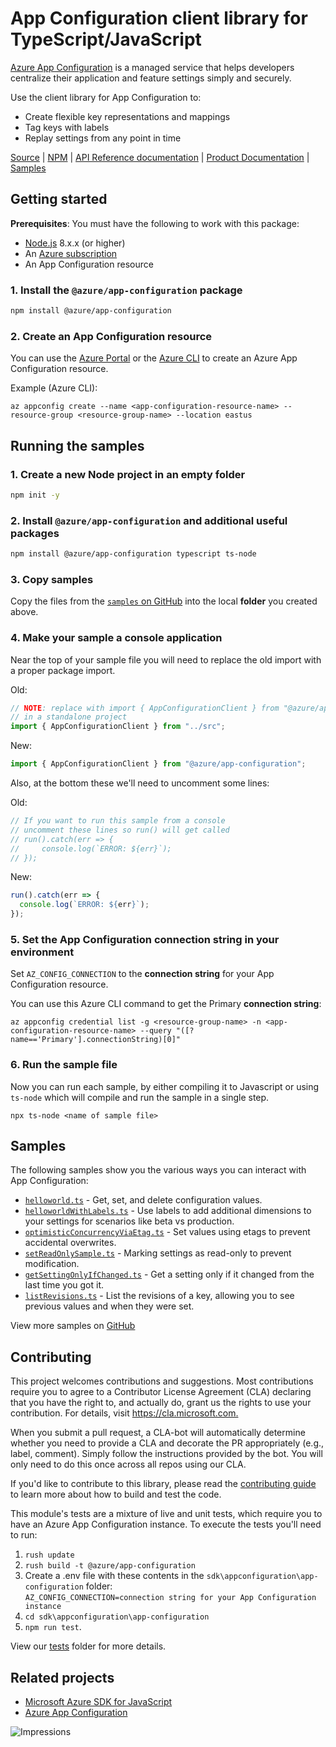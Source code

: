 # App Configuration client library for TypeScript/JavaScript

[Azure App Configuration][appconfig_concepts] is a managed service that helps developers centralize their application and feature settings simply and securely.

Use the client library for App Configuration to:
* Create flexible key representations and mappings
* Tag keys with labels
* Replay settings from any point in time

[Source](https://github.com/Azure/azure-sdk-for-js/blob/master/sdk/appconfiguration/app-configuration/) | 
[NPM](https://www.npmjs.com/package/@azure/app-configuration) | 
[API Reference documentation](https://azuresdkdocs.blob.core.windows.net/$web/javascript/azure-app-configuration/1.0.0-preview.6/index.html#azure-app-configuration-client-library-for-js) | 
[Product Documentation](https://docs.microsoft.com/en-us/azure/azure-app-configuration/overview) | [Samples][samples]

## Getting started

**Prerequisites**: You must have the following to work with this package:
* [Node.js](https://nodejs.org/en/download) 8.x.x (or higher)
* An [Azure subscription][azure_sub]
* An App Configuration resource

### 1. Install the `@azure/app-configuration` package

```bash
npm install @azure/app-configuration
```

### 2. Create an App Configuration resource

You can use the [Azure Portal][azure_portal] or the [Azure CLI][azure_cli] to create an Azure App Configuration resource.

Example (Azure CLI):
```
az appconfig create --name <app-configuration-resource-name> --resource-group <resource-group-name> --location eastus
```

## Running the samples

### 1. Create a new Node project in an empty **folder**

```bash
npm init -y
```

### 2. Install `@azure/app-configuration` and additional useful packages

```bash
npm install @azure/app-configuration typescript ts-node
```

### 3. Copy samples

Copy the files from the [`samples` on GitHub](https://github.com/Azure/azure-sdk-for-js/tree/master/sdk/appconfiguration/app-configuration/samples) 
into the local **folder** you created above.

### 4. Make your sample a console application

Near the top of your sample file you will need to replace 
the old import with a proper package import.

Old:
```typescript
// NOTE: replace with import { AppConfigurationClient } from "@azure/app-configuration"
// in a standalone project
import { AppConfigurationClient } from "../src";
```

New:
```typescript
import { AppConfigurationClient } from "@azure/app-configuration";
```

Also, at the bottom these we'll need to uncomment some lines:

Old:
```typescript
// If you want to run this sample from a console
// uncomment these lines so run() will get called
// run().catch(err => {
//     console.log(`ERROR: ${err}`);
// });
```

New:
```typescript
run().catch(err => {
  console.log(`ERROR: ${err}`);
});
```

### 5. Set the App Configuration connection string in your environment

Set `AZ_CONFIG_CONNECTION` to the **connection string** for your App Configuration resource.

You can use this Azure CLI command to get the Primary **connection string**:
```
az appconfig credential list -g <resource-group-name> -n <app-configuration-resource-name> --query "([?name=='Primary'].connectionString)[0]"
```

### 6. Run the sample file

Now you can run each sample, by either compiling it to Javascript or using `ts-node`
which will compile and run the sample in a single step.

```
npx ts-node <name of sample file>
```

## Samples

The following samples show you the various ways you can interact with App Configuration:

* [`helloworld.ts`](https://github.com/Azure/azure-sdk-for-js/tree/master/sdk/appconfiguration/app-configuration/samples/helloworld.ts) - Get, set, and delete configuration values.
* [`helloworldWithLabels.ts`](https://github.com/Azure/azure-sdk-for-js/tree/master/sdk/appconfiguration/app-configuration/samples/helloworldWithLabels.ts) - Use labels to add additional dimensions to your settings for scenarios like beta vs production.
* [`optimisticConcurrencyViaEtag.ts`](https://github.com/Azure/azure-sdk-for-js/tree/master/sdk/appconfiguration/app-configuration/samples/optimisticConcurrencyViaEtag.ts) - Set values using etags to prevent accidental overwrites.
* [`setReadOnlySample.ts`](https://github.com/Azure/azure-sdk-for-js/tree/master/sdk/appconfiguration/app-configuration/samples/setReadOnlySample.ts) - Marking settings as read-only to prevent modification.
* [`getSettingOnlyIfChanged.ts`](https://github.com/Azure/azure-sdk-for-js/tree/master/sdk/appconfiguration/app-configuration/samples/getSettingOnlyIfChanged.ts) - Get a setting only if it changed from the last time you got it.
* [`listRevisions.ts`](https://github.com/Azure/azure-sdk-for-js/tree/master/sdk/appconfiguration/app-configuration/samples/listRevisions.ts) - List the revisions of a key, allowing you to see previous values and when they were set.

View more samples on [GitHub](https://github.com/Azure/azure-sdk-for-js/tree/master/sdk/appconfiguration/app-configuration/samples)

## Contributing

This project welcomes contributions and suggestions. Most contributions require you to agree to a
Contributor License Agreement (CLA) declaring that you have the right to, and actually do, grant us
the rights to use your contribution. For details, visit <https://cla.microsoft.com.>

When you submit a pull request, a CLA-bot will automatically determine whether you need to provide
a CLA and decorate the PR appropriately (e.g., label, comment). Simply follow the instructions
provided by the bot. You will only need to do this once across all repos using our CLA.

If you'd like to contribute to this library, please read the [contributing guide](https://github.com/Azure/azure-sdk-for-js/blob/master/CONTRIBUTING.md) to learn more about how to build and test the code.

This module's tests are a mixture of live and unit tests, which require you to have an Azure App Configuration instance. To execute the tests you'll need to run:
1. `rush update`
2. `rush build -t @azure/app-configuration`
3. Create a .env file with these contents in the `sdk\appconfiguration\app-configuration` folder:  
   `AZ_CONFIG_CONNECTION=connection string for your App Configuration instance`
4. `cd sdk\appconfiguration\app-configuration`
5. `npm run test`.

View our [tests](https://github.com/Azure/azure-sdk-for-js/blob/master/sdk/appconfiguration/app-configuration/test)
folder for more details.

## Related projects

- [Microsoft Azure SDK for JavaScript](https://github.com/Azure/azure-sdk-for-js)
- [Azure App Configuration](https://docs.microsoft.com/en-us/azure/azure-app-configuration/overview)

![Impressions](https://azure-sdk-impressions.azurewebsites.net/api/impressions/azure-sdk-for-js/sdk/appconfiguration/app-config/README.png)

<!-- LINKS -->
[appconfig_docs]: https://docs.microsoft.com/en-us/azure/azure-app-configuration/
[appconfig_rest]: https://github.com/Azure/AppConfiguration#rest-api-reference
[appconfig_concepts]: https://docs.microsoft.com/en-us/azure/azure-app-configuration/overview
[azure_cli]: https://docs.microsoft.com/cli/azure
[azure_sub]: https://azure.microsoft.com/free/
[package]: https://www.npmjs.com/package/@azure/app-configuration
[nodejs]: https://nodejs.org/en/download/
[azure_portal]: https://portal.azure.com
[samples]: https://github.com/Azure/azure-sdk-for-js/tree/master/sdk/appconfiguration/app-configuration/samples

[style-guide-msft]: https://docs.microsoft.com/style-guide/capitalization
[style-guide-cloud]: https://worldready.cloudapp.net/Styleguide/Read?id=2696&topicid=25357